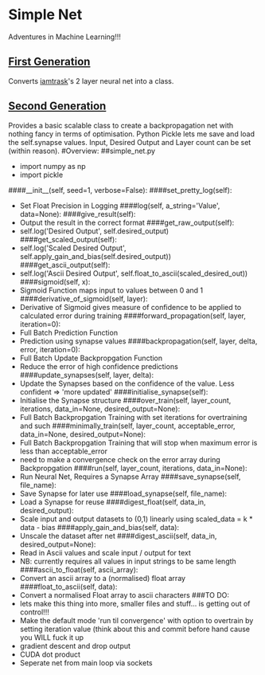 # Simple Net
Adventures in Machine Learning!!!
## [First Generation](https://github.com/jamesrobertcarthew/machine-learning-experiments/tree/first-generation)
Converts [iamtrask](http://iamtrask.github.io/)'s 2 layer neural net into a class.
## [Second Generation](https://github.com/jamesrobertcarthew/machine-learning-experiments/tree/second-generation)
Provides a basic scalable class to create a backpropagation net with nothing fancy in terms of optimisation. Python Pickle lets me save and load the self.synapse values. Input, Desired Output and Layer count can be set (within reason).
#Overview:
##simple_net.py
* import numpy as np
* import pickle

####\_\_init\_\_(self, seed=1, verbose=False):
####set\_pretty\_log(self):
* Set Float Precision in Logging
####log(self, a\_string='Value', data=None):
####give\_result(self):
* Output the result in the correct format
####get\_raw\_output(self):
* self.log('Desired Output', self.desired\_output)
####get\_scaled\_output(self):
* self.log('Scaled Desired Output', self.apply\_gain\_and\_bias(self.desired\_output))
####get\_ascii\_output(self):
* self.log('Ascii Desired Output', self.float\_to\_ascii(scaled\_desired\_out))
####sigmoid(self, x):
* Sigmoid Function maps input to values between 0 and 1
####derivative\_of\_sigmoid(self, layer):
* Derivative of Sigmoid gives measure of confidence to be applied to calculated error during training
####forward\_propagation(self, layer, iteration=0):
* Full Batch Prediction Function
* Prediction using synapse values
####backpropagation(self, layer, delta, error, iteration=0):
* Full Batch Update Backpropgation Function
* Reduce the error of high confidence predictions
####update\_synapses(self, layer, delta):
* Update the Synapses based on the confidence of the value. Less confident => 'more updated'
####initialise\_synapse(self):
* Initialise the Synapse structure
####over\_train(self, layer\_count, iterations, data\_in=None, desired\_output=None):
* Full Batch Backpropgation Training with set iterations for overtraining and such
####minimally\_train(self, layer\_count, acceptable\_error, data\_in=None, desired\_output=None):
* Full Batch Backpropgation Training that will stop when maximum error is less than acceptable\_error
* need to make a convergence check on the error array during Backpropgation
####run(self, layer\_count, iterations, data\_in=None):
* Run Neural Net, Requires a Synapse Array
####save\_synapse(self, file\_name):
* Save Synapse for later use
####load\_synapse(self, file\_name):
* Load a Synapse for reuse
####digest\_float(self, data\_in, desired\_output):
* Scale input and output datasets to (0,1) linearly using scaled\_data = k * data - bias
####apply\_gain\_and\_bias(self, data):
* Unscale the dataset after net
####digest\_ascii(self, data\_in, desired\_output=None):
* Read in Ascii values and scale input / output for text
* NB: currently requires all values in input strings to be same length
####ascii\_to\_float(self, ascii\_array):
* Convert an ascii array to a (normalised) float array
####float\_to\_ascii(self, data):
* Convert a normalised Float array to ascii characters
###TO DO:
* lets make this thing into more, smaller files and stuff... is getting out of control!!!
* Make the default mode 'run til convergence' with option to overtrain by setting iteration value (think about this and commit before hand cause you WILL fuck it up
* gradient descent and drop output
* CUDA dot product
* Seperate net from main loop via sockets

